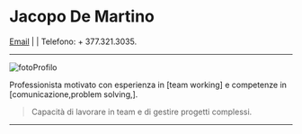 # Jacopo De Martino

[Email](jaco.drago.tm@gmail.com) |  | Telefono: + 377.321.3035.

---
![fotoProfilo]([/immagini_markdown/gatto.png](https://hackademy.it/storage/students/bjrD8C4VmaECzpD5bdIzdQbqIcvh3qRqiZtLHtN6.jpg))



Professionista motivato con esperienza in [team working] e competenze in [comunicazione,problem solving,]. 
>Capacità di lavorare in team e di gestire progetti complessi.

---



